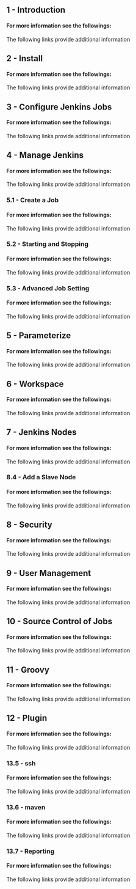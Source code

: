 ## 1 - Introduction

#### For more information see the followings: 
The following links provide additional information 

## 2 - Install

#### For more information see the followings: 
The following links provide additional information 

## 3 - Configure Jenkins Jobs

#### For more information see the followings: 
The following links provide additional information 

## 4 - Manage Jenkins

#### For more information see the followings: 
The following links provide additional information 

### 5.1 - Create a Job

#### For more information see the followings: 
The following links provide additional information 

### 5.2 - Starting and Stopping

#### For more information see the followings: 
The following links provide additional information 

### 5.3 - Advanced Job Setting

#### For more information see the followings: 
The following links provide additional information 

## 5 - Parameterize

#### For more information see the followings: 
The following links provide additional information 

## 6 - Workspace

#### For more information see the followings: 
The following links provide additional information 

## 7 - Jenkins Nodes

#### For more information see the followings: 
The following links provide additional information 

### 8.4 - Add a Slave Node

#### For more information see the followings: 
The following links provide additional information 

## 8 - Security

#### For more information see the followings: 
The following links provide additional information 

## 9 - User Management

#### For more information see the followings: 
The following links provide additional information 

## 10 - Source Control of Jobs

#### For more information see the followings: 
The following links provide additional information 

## 11 - Groovy

#### For more information see the followings: 
The following links provide additional information 

## 12 - Plugin

#### For more information see the followings: 
The following links provide additional information 

### 13.5 - ssh

#### For more information see the followings: 
The following links provide additional information 

### 13.6 - maven

#### For more information see the followings: 
The following links provide additional information 

### 13.7 - Reporting

#### For more information see the followings: 
The following links provide additional information 

